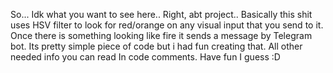 So... Idk what you want to see here..
Right, abt project..
Basically this shit uses HSV filter to look for red/orange on any visual input that you send to it. Once there is something looking like fire it sends a message by Telegram bot.
Its pretty simple piece of code but i had fun creating that. All other needed info you can read In code comments.
Have fun I guess :D
